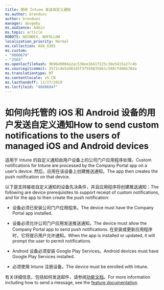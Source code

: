 ```yaml
---
title: 使用 Intune 发送自定义通知
ms.author: brenduns
author: brenduns
manager: dougeby
ms.audience: Admin
ms.topic: article
ROBOTS: NOINDEX, NOFOLLOW
localization_priority: Normal
ms.collection: Adm_O365
ms.custom:
- "9000679"
- "2565"
ms.openlocfilehash: 969649084a2ac536ee1b41f225c3be5415a27c4b
ms.sourcegitcommit: 2572c4e5a981d5f3f556835061c568cfd08b78da
ms.translationtype: MT
ms.contentlocale: zh-CN
ms.lasthandoff: 12/27/2019
ms.locfileid: "40886847"
---
```

# <a name="how-to-send-custom-notifications-to-the-users-of-managed-ios-and-android-devices"></a><span data-ttu-id="b5ab5-102">如何向托管的 iOS 和 Android 设备的用户发送自定义通知</span><span class="sxs-lookup"><span data-stu-id="b5ab5-102">How to send custom notifications to the users of managed iOS and Android devices</span></span>

<span data-ttu-id="b5ab5-103">适用于 Intune 的自定义通知由用户设备上的公司门户应用程序处理。</span><span class="sxs-lookup"><span data-stu-id="b5ab5-103">Custom notifications for Intune are processed by the Company Portal app on a user’s device.</span></span> <span data-ttu-id="b5ab5-104">然后，应用在该设备上创建推送通知。</span><span class="sxs-lookup"><span data-stu-id="b5ab5-104">The app then creates the push notification on that device.</span></span>

<span data-ttu-id="b5ab5-105">以下是支持接收自定义通知的设备先决条件，并且应用程序将创建推送通知：</span><span class="sxs-lookup"><span data-stu-id="b5ab5-105">The following are device prerequisites to support receipt of custom notifications, and for the app to then create the push notification:</span></span>

- <span data-ttu-id="b5ab5-106">设备必须已安装公司门户应用程序。</span><span class="sxs-lookup"><span data-stu-id="b5ab5-106">The device must have the Company Portal app installed.</span></span>  

- <span data-ttu-id="b5ab5-107">设备必须允许公司门户应用发送推送通知。</span><span class="sxs-lookup"><span data-stu-id="b5ab5-107">The device must allow the Company Portal app to send push notifications.</span></span> <span data-ttu-id="b5ab5-108">在安装或更新应用程序时，它将提示用户允许通知。</span><span class="sxs-lookup"><span data-stu-id="b5ab5-108">When the app is installed or updated, it will prompt the user to permit notifications.</span></span>

- <span data-ttu-id="b5ab5-109">Android 设备必须安装 Google Play Services。</span><span class="sxs-lookup"><span data-stu-id="b5ab5-109">Android devices must have Google Play Services installed.</span></span>

- <span data-ttu-id="b5ab5-110">必须使用 Intune 注册设备。</span><span class="sxs-lookup"><span data-stu-id="b5ab5-110">The device must be enrolled with Intune.</span></span>

<span data-ttu-id="b5ab5-111">有关详细信息，包括如何发送邮件，请参阅[功能文档](https://docs.microsoft.com/intune/custom-notifications)。</span><span class="sxs-lookup"><span data-stu-id="b5ab5-111">For more information including how to send a message, see the [feature documentation](https://docs.microsoft.com/intune/custom-notifications).</span></span>

